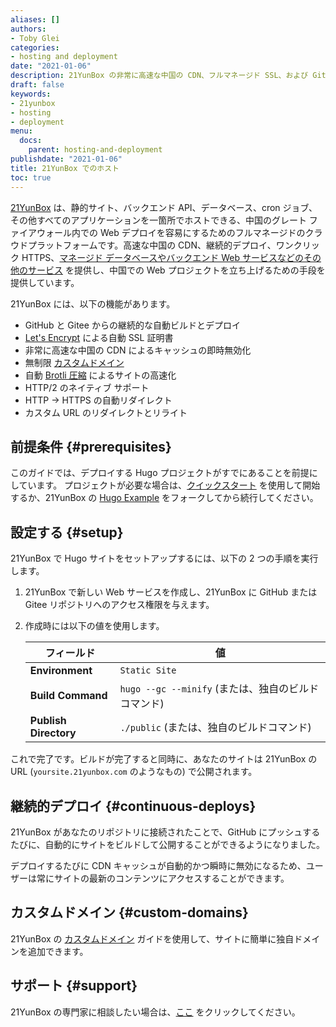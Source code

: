 ```yaml
---
aliases: []
authors:
- Toby Glei
categories:
- hosting and deployment
date: "2021-01-06"
description: 21YunBox の非常に高速な中国の CDN、フルマネージド SSL、および Gitee からの自動デプロイを使用して、Hugo サイトをホストします。
draft: false
keywords:
- 21yunbox
- hosting
- deployment
menu:
  docs:
    parent: hosting-and-deployment
publishdate: "2021-01-06"
title: 21YunBox でのホスト
toc: true
---
```


[21YunBox](https://www.21yunbox.com) は、静的サイト、バックエンド API、データベース、cron ジョブ、その他すべてのアプリケーションを一箇所でホストできる、中国のグレート ファイアウォール内での Web デプロイを容易にするためのフルマネージドのクラウドプラットフォームです。高速な中国の CDN、継続的デプロイ、ワンクリック HTTPS、[マネージド データベースやバックエンド Web サービスなどのその他のサービス](https://www.21yunbox.com/docs/) を提供し、中国での Web プロジェクトを立ち上げるための手段を提供しています。

21YunBox には、以下の機能があります。

- GitHub と Gitee からの継続的な自動ビルドとデプロイ
- [Let's Encrypt](https://letsencrypt.org) による自動 SSL 証明書
- 非常に高速な中国の CDN によるキャッシュの即時無効化
- 無制限 [カスタムドメイン](https://www.21yunbox.com/docs/#/custom-domains)
- 自動 [Brotli 圧縮](https://en.wikipedia.org/wiki/Brotli) によるサイトの高速化
- HTTP/2 のネイティブ サポート
- HTTP → HTTPS の自動リダイレクト
- カスタム URL のリダイレクトとリライト

## 前提条件 {#prerequisites}

このガイドでは、デプロイする Hugo プロジェクトがすでにあることを前提にしています。 プロジェクトが必要な場合は、[クイックスタート](/getting-started/quick-start/) を使用して開始するか、21YunBox の [Hugo Example](https://gitee.com/eryiyunbox-examples/hello-hugo) をフォークしてから続行してください。

## 設定する {#setup}

21YunBox で Hugo サイトをセットアップするには、以下の 2 つの手順を実行します。

1. 21YunBox で新しい Web サービスを作成し、21YunBox に GitHub または Gitee リポジトリへのアクセス権限を与えます。
2. 作成時には以下の値を使用します。

   |    フィールド          | 値                                            |
   | --------------------- | ------------------------------------------------ |
   | **Environment**       | `Static Site`                                    |
   | **Build Command**     | `hugo --gc --minify` (または、独自のビルドコマンド) |
   | **Publish Directory** | `./public` (または、独自のビルドコマンド)        |

これで完了です。ビルドが完了すると同時に、あなたのサイトは 21YunBox の URL (`yoursite.21yunbox.com` のようなもの) で公開されます。

## 継続的デプロイ {#continuous-deploys}

21YunBox があなたのリポジトリに接続されたことで、GitHub にプッシュするたびに、自動的にサイトをビルドして公開することができるようになりました。

デプロイするたびに CDN キャッシュが自動的かつ瞬時に無効になるため、ユーザーは常にサイトの最新のコンテンツにアクセスすることができます。

## カスタムドメイン {#custom-domains}

21YunBox の [カスタムドメイン](https://www.21yunbox.com/docs/#/custom-domains) ガイドを使用して、サイトに簡単に独自ドメインを追加できます。

## サポート {#support}

21YunBox の専門家に相談したい場合は、[ここ](https://www.21yunbox.com/docs/#/contact) をクリックしてください。
